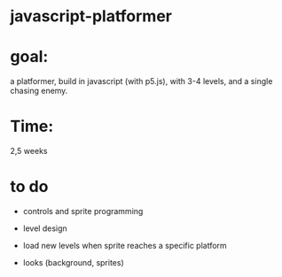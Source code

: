 # javascript-platformer

# goal:

a platformer, build in javascript (with p5.js), with 3-4 levels, and a single chasing enemy.

# Time: 

2,5 weeks

# to do

- controls and sprite programming 

- level design

- load new levels when sprite reaches a specific platform

- looks (background, sprites)
